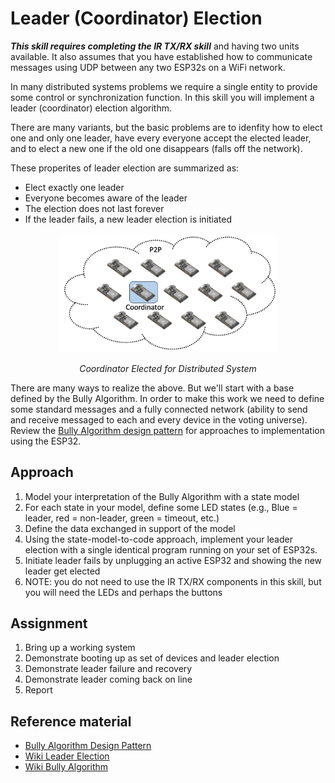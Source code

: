 # Leader (Coordinator) Election

***This skill requires completing the IR TX/RX skill*** and having two
   units available. It also assumes that you have established how to
   communicate messages using UDP between any two ESP32s on a WiFi
   network.

In many distributed systems problems we require a single entity to
provide some control or synchronization function. In this skill you
will implement a leader (coordinator) election algorithm.

There are many variants, but the basic problems are to idenfity how to
elect one and only one leader, have every everyone accept the elected
leader, and to elect a new one if the old one disappears (falls off
the network).

These properites of leader election are summarized as:
- Elect exactly one leader
- Everyone becomes aware of the leader
- The election does not last forever
- If the leader fails, a new leader election is initiated


<p align="center">
<img src="/docs/images/coordinator.jpg" width="70%">
</p>
<p align="center">
<i>Coordinator Elected for Distributed System</i>
</p>

There are many ways to realize the above. But we'll start with a base
defined by the Bully Algorithm. In order to make this work we need to
define some standard messages and a fully connected network (ability
to send and receive messaged to each and every device in the voting
universe). Review the [Bully Algorithm design
pattern](/docs/design-patterns/docs/dp-bully.md) for approaches to
implementation using the ESP32.

## Approach
1. Model your interpretation of the Bully Algorithm with a state model
2. For each state in your model, define some LED states (e.g., Blue = leader, red = non-leader, green = timeout, etc.)
3. Define the data exchanged in support of the model
4. Using the state-model-to-code approach, implement your leader election with a single identical
program running on your set of ESP32s.
5. Initiate leader fails by unplugging an active ESP32 and showing the new leader get elected
6. NOTE: you do not need to use the IR TX/RX components in this skill, but you will need the LEDs and perhaps the buttons


## Assignment
1. Bring up a working system
2. Demonstrate booting up as set of devices and leader election
3. Demonstrate leader failure and recovery
4. Demonstrate leader coming back on line
5. Report

## Reference material
- [Bully Algorithm Design Pattern](/docs/design-patterns/docs/dp-bully.md)
- [Wiki Leader Election](https://en.wikipedia.org/wiki/Leader_election)
- [Wiki Bully Algorithm](https://en.wikipedia.org/wiki/Bully_algorithm)
